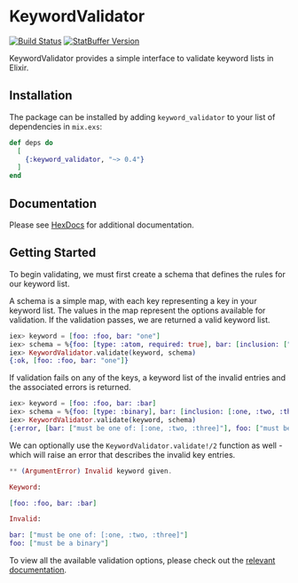 # KeywordValidator

[![Build Status](https://travis-ci.org/nsweeting/keyword_validator.svg?branch=master)](https://travis-ci.org/nsweeting/keyword_validator)
[![StatBuffer Version](https://img.shields.io/hexpm/v/keyword_validator.svg)](https://hex.pm/packages/keyword_validator)

KeywordValidator provides a simple interface to validate keyword lists in Elixir.

## Installation

The package can be installed by adding `keyword_validator` to your list of dependencies in `mix.exs`:

```elixir
def deps do
  [
    {:keyword_validator, "~> 0.4"}
  ]
end
```

## Documentation

Please see [HexDocs](https://hexdocs.pm/keyword_validator) for additional documentation.

## Getting Started

To begin validating, we must first create a schema that defines the rules for our
keyword list.

A schema is a simple map, with each key representing a key in your keyword list.
The values in the map represent the options available for validation. If the validation
passes, we are returned a valid keyword list.

```elixir
iex> keyword = [foo: :foo, bar: "one"]
iex> schema = %{foo: [type: :atom, required: true], bar: [inclusion: ["one", "two", "three"]]}
iex> KeywordValidator.validate(keyword, schema)
{:ok, [foo: :foo, bar: "one"]}
```

If validation fails on any of the keys, a keyword list of the invalid entries and the
associated errors is returned.

```elixir
iex> keyword = [foo: :foo, bar: :bar]
iex> schema = %{foo: [type: :binary], bar: [inclusion: [:one, :two, :three]]}
iex> KeywordValidator.validate(keyword, schema)
{:error, [bar: ["must be one of: [:one, :two, :three]"], foo: ["must be a binary"]]}
```

We can optionally use the `KeywordValidator.validate!/2` function as well - which will raise
an error that describes the invalid key entries.

```elixir
** (ArgumentError) Invalid keyword given.

Keyword:

[foo: :foo, bar: :bar]

Invalid:

bar: ["must be one of: [:one, :two, :three]"]
foo: ["must be a binary"]
```

To view all the available validation options, please check out the [relevant documentation](https://hexdocs.pm/keyword_validator/KeywordValidator.html#validate/2).
